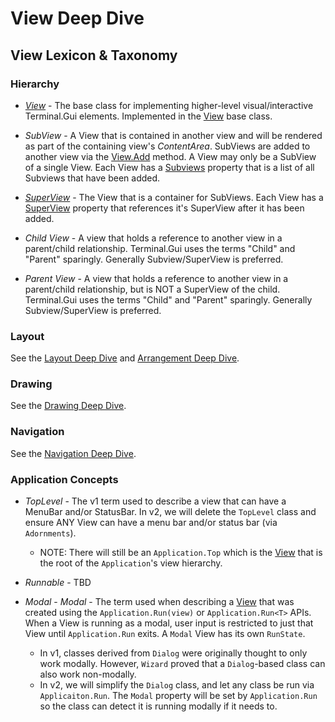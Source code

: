 # View Deep Dive

## View Lexicon & Taxonomy

### Hierarchy

  * *[View](~/api/Terminal.Gui.View.yml)* - The base class for implementing higher-level visual/interactive Terminal.Gui elements. Implemented in the [View](~/api/Terminal.Gui.View.yml) base class.
  
  * *SubView* - A View that is contained in another view and will be rendered as part of the containing view's *ContentArea*. SubViews are added to another view via the [View.Add](~/api/Terminal.Gui.View.Add.yml) method. A View may only be a SubView of a single View. Each View has a [Subviews](~/api/Terminal.Gui.View.Subviews.yml) property that is a list of all Subviews that have been added.
  
  * *[SuperView](~/api/Terminal.Gui.View.SuperView.yml)* - The View that is a container for SubViews. Each View has a [SuperView](~/api/Terminal.Gui.View.SuperView.yml) property that references it's SuperView after it has been added.
  
  * *Child View* - A view that holds a reference to another view in a parent/child relationship. Terminal.Gui uses the terms "Child" and "Parent" sparingly. Generally Subview/SuperView is preferred.
  
  * *Parent View* - A view that holds a reference to another view in a parent/child relationship, but is NOT a SuperView of the child. Terminal.Gui uses the terms "Child" and "Parent" sparingly. Generally Subview/SuperView is preferred.
  
### Layout

See the [Layout Deep Dive](layout.md) and [Arrangement Deep Dive](arrangement.md).

### Drawing

See the [Drawing Deep Dive](drawing.md).

### Navigation

See the [Navigation Deep Dive](navigation.md).

### Application Concepts 

  * *TopLevel* - The v1 term used to describe a view that can have a MenuBar and/or StatusBar. In v2, we will delete the `TopLevel` class and ensure ANY View can have a menu bar and/or status bar (via `Adornments`).
    * NOTE: There will still be an `Application.Top` which is the [View](~/api/Terminal.Gui.View.yml) that is the root of the `Application`'s view hierarchy.

  * *Runnable* - TBD

  * *Modal* - *Modal* - The term used when describing a [View](~/api/Terminal.Gui.View.yml) that was created using the `Application.Run(view)` or `Application.Run<T>` APIs. When a View is running as a modal, user input is restricted to just that View until `Application.Run` exits. A `Modal` View has its own `RunState`. 
    * In v1, classes derived from `Dialog` were originally thought to only work modally. However, `Wizard` proved that a `Dialog`-based class can also work non-modally. 
    * In v2, we will simplify the `Dialog` class, and let any class be run via `Applicaiton.Run`. The `Modal` property will be set by `Application.Run` so the class can detect it is running modally if it needs to. 

